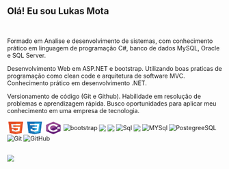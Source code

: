 ## Olá! Eu sou Lukas Mota

<div style="display: inline_blick"><br> 
<p>Formado em Analise e desenvolvimento de sistemas, com conhecimento prático em linguagem de programação C#, banco de dados MySQL, Oracle e
SQL Server.</p> 
<p>Desenvolvimento Web em ASP.NET e bootstrap. Utilizando boas praticas de programação como clean code e arquitetura de software MVC.
Conhecimento prático em desenvolvimento .NET.</p> 
Versionamento de código (Git e Github). Habilidade em resolução de problemas e aprendizagem rápida.
Busco oportunidades para aplicar meu conhecimento em uma empresa de tecnologia.
</div>



<div style="display: inline_block"><br>
  <img align="center" alt="HTML" height="30" width="40" src="https://raw.githubusercontent.com/devicons/devicon/master/icons/html5/html5-original.svg">
  <img align="center" alt="CSS" height="30" width="40" src="https://raw.githubusercontent.com/devicons/devicon/master/icons/css3/css3-original.svg">
  <img align="center" alt="Csharp" height="30" width="40" src="https://raw.githubusercontent.com/devicons/devicon/master/icons/csharp/csharp-original.svg">
  <img align="center" alt="bootstrap" height="30" width="40" src="https://th.bing.com/th/id/R.b9d46cc5e8930d60845d168a3ffa6b4c?rik=PsHC4cXGS21rdQ&pid=ImgRaw&r=0">
  <img align="center" alt"visualstudio" height="30" widht="40" src="https://th.bing.com/th/id/R.8809d88831c6cada4e8cdea0e9a0633d?rik=SEDA7savsCHorg&pid=ImgRaw&r=0">
  <img align="center" alt"Code" height="30" widht="40" src="https://iconape.com/wp-content/png_logo_vector/visual-studio-code.png">
  <img align="center" alt="Sql" height="30" widht="40" src="https://i.pinimg.com/originals/32/a0/3a/32a03aee0c76419ec5bde950a62883bc.png">
  <img align="center" alt"Oracle" height="30" widht="40" src="https://th.bing.com/th/id/R.94009931369ecde25f0fa4532ede6b4d?rik=yMUqN0UbUtqbCg&pid=ImgRaw&r=0">
  <img align="center" alt="MYSql" height="30" widht="40" src="https://th.bing.com/th/id/R.255b77e251b19a6d0600634d2ff9b006?rik=k3edqLFjWyFC1Q&riu=http%3a%2f%2fpngimg.com%2fuploads%2fmysql%2fmysql_PNG22.png&ehk=ffHItQzD%2fUaKL%2bPOiED3dtDd9YUI%2fJRUzYL5raCZnR8%3d&risl=&pid=ImgRaw&r=0">
  <img align="center" alt="PostegreeSQL" height="30" width="40" src="https://cdn.freebiesupply.com/logos/thumbs/2x/postgresql-inc-logo.png">
  <img align="center" alt="Git" height="30" width="40" src="https://icons.veryicon.com/png/o/business/vscode-program-item-icon/git-13.png">
   <img align="center" alt="GitHub" height="30" width="40" src="https://www.pngarts.com/files/8/Github-Logo-Transparent-Background-PNG.png">

 
</div>

##

<div>
 <a href="https://www.linkedin.com/in/lukas-mota-41212b250/" target="_blank"><img src="https://img.shields.io/badge/-LinkedIn-%230077B5?style=for-the-badge&logo=linkedin&logoColor=white" target="_blank"></a> 
</div>
